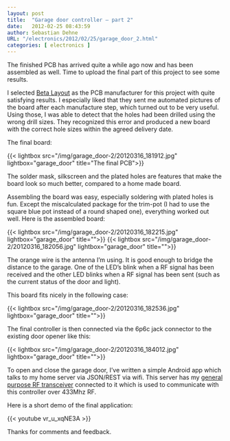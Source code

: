 ```yaml
---
layout: post
title:  "Garage door controller – part 2"
date:   2012-02-25 08:43:59
author: Sebastian Dehne
URL: "/electronics/2012/02/25/garage_door_2.html"
categories: [ electronics ]
---
```


The finished PCB has arrived quite a while ago now and has been assembled as well. Time to upload the final part of this project to see some results.

I selected [Beta Layout](http://www.pcb-pool.com/) as the PCB manufacturer for this project with quite satisfying results. I especially liked that they sent me automated pictures of the board after each manufacture step, which turned out to be very useful. Using those, I was able to detect that the holes had been drilled using the wrong drill sizes. They recognized this error and produced a new board with the correct hole sizes within the agreed delivery date.

The final board:

{{< lightbox src="/img/garage_door-2/20120316_181912.jpg" lightbox="garage_door" title="The final PCB">}}

The solder mask, silkscreen and the plated holes are features that make the board look so much better, compared to a home made board.

Assembling the board was easy, especially soldering with plated holes is fun. Except the miscalculated package for the 
trim-pot (I had to use the square blue pot instead of a round shaped one), everything worked out well. Here is the assembled board:

{{< lightbox src="/img/garage_door-2/20120316_182215.jpg" lightbox="garage_door" title="">}}
{{< lightbox src="/img/garage_door-2/20120316_182056.jpg" lightbox="garage_door" title="">}}

The orange wire is the antenna I’m using. It is good enough to bridge the distance to the garage. One of the LED’s blink when a RF 
signal has been received and the other LED blinks when a RF signal has been sent (such as the current status of the door and light).

This board fits nicely in the following case:

{{< lightbox src="/img/garage_door-2/20120316_182536.jpg" lightbox="garage_door" title="">}}

The final controller is then connected via the 6p6c jack connector to the existing door opener like this:

{{< lightbox src="/img/garage_door-2/20120316_184012.jpg" lightbox="garage_door" title="">}}

To open and close the garage door, I’ve written a simple Android app which talks to my home server via JSON/REST via wifi. 
This server has my [general purpose RF transceiver](/electronics/2010/10/10/rf_transceiver.html) connected to it which is used 
to communicate with this controller over 433Mhz RF. 

Here is a short demo of the final application:

{{< youtube vr_u_xqNE3A >}}

Thanks for comments and feedback.

